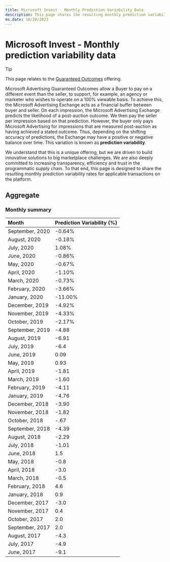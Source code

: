 ```yaml
---
title: Microsoft Invest - Monthly Prediction Variability Data
description: This page shares the resulting monthly prediction variability rates for applicable transactions on the platform.
ms.date: 10/28/2023
---
```


# Microsoft Invest - Monthly prediction variability data

> [!TIP]
> This page relates to the [Guaranteed Outcomes](./guaranteed-outcomes.md) offering.

Microsoft Advertising Guaranteed Outcomes allow a Buyer to pay on a different event than the seller, to support, for example, an agency or marketer who wishes to operate on a 100% viewable basis. To achieve this, the Microsoft Advertising Exchange acts as a financial buffer between buyer and seller. On each impression, the Microsoft Advertising Exchange predicts the likelihood of a post-auction outcome. We then pay the seller per impression based on
that prediction. However, the buyer only pays Microsoft Advertising for impressions that are measured post-auction as having achieved a stated outcome. Thus, depending on the shifting accuracy of predictions, the Exchange may have a positive or negative balance over time. This variation is known as **prediction variability**.

We understand that this is a unique offering, but we are driven to build innovative solutions to big marketplace challenges. We are also deeply committed to increasing transparency, efficiency and trust in the programmatic supply chain. To that end, this page is designed to share the resulting monthly prediction variability rates for applicable transactions on the platform.

## Aggregate

### Monthly summary

| Month | Prediction Variability (%) |
|:---|:---|
| September, 2020 | -0.64% |
| August, 2020 | -0.18% |
| July, 2020 | 1.08% |
| June, 2020 | -0.86% |
| May, 2020 | -0.67% |
| April, 2020 | -1.10% |
| March, 2020 | -0.73% |
| February, 2020 | -3.66% |
| January, 2020 | -11.00% |
| December, 2019 | -4.92% |
| November, 2019 | -4.33% |
| October, 2019 | -2.17% |
| September, 2019 | -4.88 |
| August, 2019 | -6.91 |
| July, 2019 | -6.4 |
| June, 2019 | 0.09 |
| May, 2019 | 0.93 |
| April, 2019 | -1.81 |
| March, 2019 | -1.60 |
| February, 2019 | -4.11 |
| January, 2019 | -4.76 |
| December, 2018 | -3.90 |
| November, 2018 | -1.82 |
| October, 2018 | -.67 |
| September, 2018 | -4.39 |
| August, 2018 | -2.29 |
| July, 2018 | -1.01 |
| June, 2018 | 1.5 |
| May, 2018 | -0.8 |
| April, 2018 | -3.0 |
| March, 2018 | -0.5 |
| February, 2018 | 4.6 |
| January, 2018 | 0.9 |
| December, 2017 | -3.0 |
| November, 2017 | 0.4 |
| October, 2017 | 2.0 |
| September, 2017 | 2.0 |
| August, 2017 | -4.3 |
| July, 2017 | -4.9 |
| June, 2017 | -9.1 |
